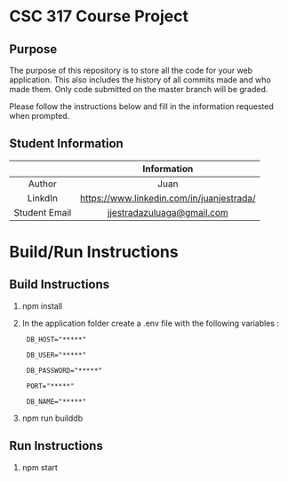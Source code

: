 # CSC 317 Course Project

## Purpose

The purpose of this repository is to store all the code for your web application. This also includes the history of all commits made and who made them. Only code submitted on the master branch will be graded.

Please follow the instructions below and fill in the information requested when prompted.

## Student Information

|               | Information   |
|:-------------:|:-------------:|
| Author        | Juan          |
| LinkdIn       | https://www.linkedin.com/in/juanjestrada/ |
| Student Email | jjestradazuluaga@gmail.com |



# Build/Run Instructions

## Build Instructions
1. npm install
2. In the application folder create a .env file with the following variables :

        DB_HOST="*****"

        DB_USER="*****"

        DB_PASSWORD="*****"

        PORT="*****"

        DB_NAME="*****"


3. npm run builddb

## Run Instructions
1. npm start

